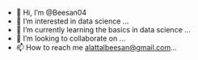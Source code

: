 - 👋 Hi, I’m @Beesan04
- 👀 I’m interested in data science ...
- 🌱 I’m currently learning the basics in data science ...
- 💞️ I’m looking to collaborate on ...
- 📫 How to reach me alattalbeesan@gmail.com...

<!---
Beesan04/Beesan04 is a ✨ special ✨ repository because its `README.md` (this file) appears on your GitHub profile.
You can click the Preview link to take a look at your changes.
--->
